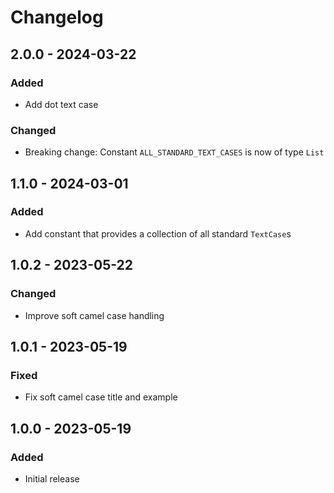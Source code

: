 # Changelog

## 2.0.0 - 2024-03-22

### Added

- Add dot text case

### Changed

- Breaking change: Constant `ALL_STANDARD_TEXT_CASES` is now of type `List`

## 1.1.0 - 2024-03-01

### Added

- Add constant that provides a collection of all standard `TextCase`s

## 1.0.2 - 2023-05-22

### Changed

- Improve soft camel case handling

## 1.0.1 - 2023-05-19

### Fixed

- Fix soft camel case title and example

## 1.0.0 - 2023-05-19

### Added

- Initial release